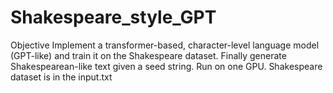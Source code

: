 # Shakespeare_style_GPT
Objective
Implement a transformer-based, character-level language model (GPT-like) and train it on the Shakespeare dataset. Finally generate Shakespearean-like text given a seed string. Run on one GPU.
Shakespeare dataset is in the input.txt
